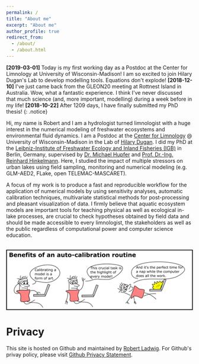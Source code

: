 ```yaml
---
permalink: /
title: "About me"
excerpt: "About me"
author_profile: true
redirect_from: 
  - /about/
  - /about.html
---
```


**[2019-03-01]** Today is my first working day as a Postdoc at the Center for Limnology at University of Wisconsin-Madison! I am so excited to join Hilary Dugan's Lab to develop modelling tools. Equations don't explode! **[2018-12-10]** I've just came back from the GLEON20 meeting at Rottnest Island in Australia. Wow, what a fantastic experience. I think I've never discussed that much science (and, more important, modelling) during a week before in my life!
**[2018-10-22]** After 1209 days, I have finally submitted my PhD thesis!
{: .notice}

Hi, my name is Robert and I am a hydrologist turned limnologist with a huge interest in the numerical modeling of freshwater ecosystems and environmental fluid dynamics. I am a Postdoc at the [Center for Limnology](https://limnology.wisc.edu/) @ University of Wisconsin-Madison in the Lab of [Hilary Dugan](https://dugan.limnology.wisc.edu/). I did my PhD at the [Leibniz-Institute of Freshwater Ecology and Inland Fisheries (IGB)](https://www.igb-berlin.de/en) in Berlin, Germany, supervised by [Dr. Michael Hupfer](https://www.igb-berlin.de/en/hupfer) and [Prof. Dr.-Ing. Reinhard Hinkelmann](https://www.wahyd.tu-berlin.de/menue/about_us/team/head/prof_dr-ing_reinhard_hinkelmann/). Here, I studied the impact of multiple stressors on urban lakes using field sampling, monitoring and numerical modeling (e.g. GLM-AED2, FLake, open TELEMAC-MASCARET). 

A focus of my work is to produce a fast and reproducible workflow for the application of numerical models by using sensitivity analyses, automatic calibration techniques, multivariate statistical methods for post-processing and pleasant visualization of data. I firmly believe that aquatic ecosystem models are important tools for teaching physical as well as ecological in-lake processes, are crucial to check hypotheses obtained by field data and should be made accessible to every limnologist, the stakeholders as well as the public regardless of computational power and computer science education. 

<br/><img src='/images/model_calibration.png'>

Privacy
======
This site is hosted on Github and maintained by [Robert Ladwig](https://robertladwig.github.io/markdown/). For Github's privay policy, please visit [Github Privacy Statement](https://help.github.com/articles/github-privacy-statement/).
